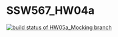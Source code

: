 # SSW567_HW04a

[![build status of HW05a_Mocking branch](https://travis-ci.org/cespejo15/SSW567_HW04a.svg?branch=HW05a_mocking)](https://travis-ci.org/cespejo15/SSW567_HW04a)